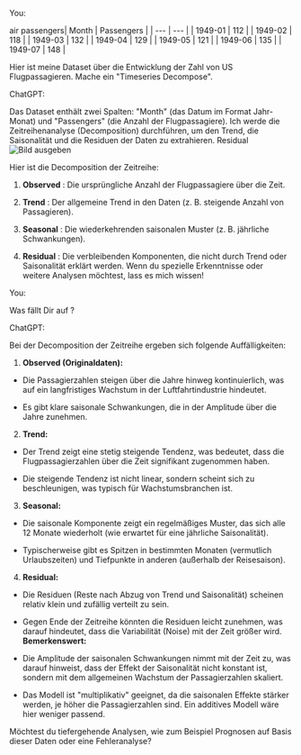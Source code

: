 
You: 

air passengers| Month | Passengers | 
| --- | --- | 
| 1949-01 | 112 | 
| 1949-02 | 118 | 
| 1949-03 | 132 | 
| 1949-04 | 129 | 
| 1949-05 | 121 | 
| 1949-06 | 135 | 
| 1949-07 | 148 | 



Hier ist meine Dataset über die Entwicklung der Zahl von US Flugpassagieren. Mache ein "Timeseries Decompose".

ChatGPT: 

Das Dataset enthält zwei Spalten: "Month" (das Datum im Format Jahr-Monat) und "Passengers" (die Anzahl der Flugpassagiere). Ich werde die Zeitreihenanalyse (Decomposition) durchführen, um den Trend, die Saisonalität und die Residuen der Daten zu extrahieren. ​​Residual![Bild ausgeben](https://files.oaiusercontent.com/file-FdZFmKckaZcXnF9orXsQLW?se=2025-01-22T13%3A40%3A09Z&sp=r&sv=2024-08-04&sr=b&rscc=max-age%3D299%2C%20immutable%2C%20private&rscd=attachment%3B%20filename%3Deaff03dd-9219-4871-bb35-0631f146ef7d&sig=ZtdAda8BTW8mhdRFCXwy58Xx5T9SwCz2rcz4nOcIh1M%3D) 

Hier ist die Decomposition der Zeitreihe:
 
1. **Observed** : Die ursprüngliche Anzahl der Flugpassagiere über die Zeit.
 
2. **Trend** : Der allgemeine Trend in den Daten (z. B. steigende Anzahl von Passagieren).
 
3. **Seasonal** : Die wiederkehrenden saisonalen Muster (z. B. jährliche Schwankungen).
 
4. **Residual** : Die verbleibenden Komponenten, die nicht durch Trend oder Saisonalität erklärt werden.
Wenn du spezielle Erkenntnisse oder weitere Analysen möchtest, lass es mich wissen! ​​

You: 

Was fällt Dir auf ?

ChatGPT: 

Bei der Decomposition der Zeitreihe ergeben sich folgende Auffälligkeiten:
1. **Observed (Originaldaten):** 
- Die Passagierzahlen steigen über die Jahre hinweg kontinuierlich, was auf ein langfristiges Wachstum in der Luftfahrtindustrie hindeutet.

- Es gibt klare saisonale Schwankungen, die in der Amplitude über die Jahre zunehmen.
2. **Trend:** 
- Der Trend zeigt eine stetig steigende Tendenz, was bedeutet, dass die Flugpassagierzahlen über die Zeit signifikant zugenommen haben.

- Die steigende Tendenz ist nicht linear, sondern scheint sich zu beschleunigen, was typisch für Wachstumsbranchen ist.
3. **Seasonal:** 
- Die saisonale Komponente zeigt ein regelmäßiges Muster, das sich alle 12 Monate wiederholt (wie erwartet für eine jährliche Saisonalität).

- Typischerweise gibt es Spitzen in bestimmten Monaten (vermutlich Urlaubszeiten) und Tiefpunkte in anderen (außerhalb der Reisesaison).
4. **Residual:** 
- Die Residuen (Reste nach Abzug von Trend und Saisonalität) scheinen relativ klein und zufällig verteilt zu sein.

- Gegen Ende der Zeitreihe könnten die Residuen leicht zunehmen, was darauf hindeutet, dass die Variabilität (Noise) mit der Zeit größer wird.
**Bemerkenswert:** 
- Die Amplitude der saisonalen Schwankungen nimmt mit der Zeit zu, was darauf hinweist, dass der Effekt der Saisonalität nicht konstant ist, sondern mit dem allgemeinen Wachstum der Passagierzahlen skaliert.

- Das Modell ist "multiplikativ" geeignet, da die saisonalen Effekte stärker werden, je höher die Passagierzahlen sind. Ein additives Modell wäre hier weniger passend.

Möchtest du tiefergehende Analysen, wie zum Beispiel Prognosen auf Basis dieser Daten oder eine Fehleranalyse?

